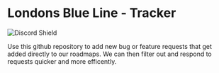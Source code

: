 # Londons Blue Line - Tracker
![Discord Shield](https://discordapp.com/api/guilds/948318430501699694/widget.png?style=shield)

Use this github repository to add new bug or feature requests that get added directly to our roadmaps. We can then filter out and respond to requests quicker and more efficently.
